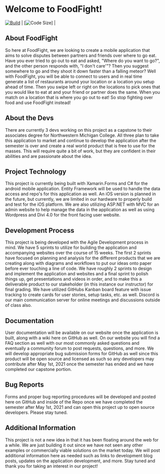 # Welcome to FoodFight!
[![Build](https://github.com/FoodFightCPP/FoodFight/actions/workflows/dotnet.yml/badge.svg)](https://github.com/FoodFightCPP/FoodFight/actions/workflows/dotnet.yml) | [![Code Size](https://img.shields.io/github/languages/code-size/FoodFightCPP/FoodFight)] | 

## About FoodFight
So here at FoodFight, we are looking to create a mobile application that aims to solve disputes between partners and friends over where to go eat. Have you ever tried to go out to eat and asked, "Where do you want to go?", and the other person responds with, "I don't care'"? Then you suggest somewhere to go and they shoot it down faster than a falling meteor? 
Well with FoodFight, you will be able to connect to users and in real time generate a list of restaurants around your location or a location you setup ahead of time. Then you swipe left or right on the locations to pick ones that you would like to eat at and your friend or partner does the same. When you match on a location that is where you go out to eat! So stop fighting over food and use FoodFight instead!

## About the Devs
There are currently 3 devs working on this project as a capstone to their associates degree for Northwestern Michigan College. All three plan to take this application to market and continue to develop the application after the semester is over and create a real world product that is free to use for the masses. This will require quite a bit of work, but they are confident in their abilities and are passionate about the idea. 

## Project Technology
This project is currently being built with Xamarin.Forms and C# for the android mobile application. Entity Framework will be used to handle the data access and repo's for this application as well. An iOS version is planned in the future, but currently, we are limited in our hardware to properly build and test for the iOS platform. We are also utilizing ASP.NET with MVC for an admin website to help manage the data in the application as well as using Wordpress and Divi 4.0 for the front facing user website. 

## Development Process
This project is being developed with the Agile Development process in mind. We have 5 sprints to utilize for building the application and accompanying websites over the course of 15 weeks. The first 2 sprints have focused on planning and analysis for the different products that we are creating along with diagrams and workflows to put our ideas onto paper before ever touching a line of code. We have roughly 2 sprints to design and implement the application and websites and a final sprint to polish things up, get presentations and videos in order, and to make this a deliverable product to our stakeholder (in this instance our instructor) for final grading. We have utilized GitHubs Kanban board feature with issue tracking to create cards for user stories, setup tasks, etc. as well. Discord is our main communication server for online meetings and discussions outside of class also. 

## Documentation 
User documentation will be available on our website once the application is built, along with a wiki here on GitHub as well. On our website you will find a FAQ section as well with our most commonly asked questions and eventually a community forum to post requests, questions, and more. We will develop appropriate bug submission forms for GitHub as well since this product will be open source and licensed as such so any developers may contribute after May 1st, 2021 once the semester has ended and we have completed our capstone portion. 

## Bug Reports
Forms and proper bug reporting procedures will be developed and posted here on GitHub and inside of the Repo once we have completed the semester after May 1st, 2021 and can open this project up to open source developers. Please stay tuned.

## Additional Information
This project is not a new idea in that it has been floating around the web for a while. We are just building it out since we have not seen any other examples or commercially viable solutions on the market today. We will post additional information here as needed such as links to development blog posts, updates on the application development, and more. Stay tuned and thank you for taking an interest in our project!